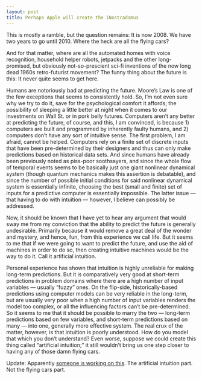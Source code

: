 ```yaml
---
layout: post
title: Perhaps Apple will create the iNostradamus
---
```


This is mostly a ramble, but the question remains: It is now 2008. We have two years to go until 2010. Where the heck are all the flying cars?

And for that matter, where are all the automated homes with voice recognition, household helper robots, jetpacks and the other long-promised, but obviously not-so-prescient sci-fi inventions of the now long dead 1960s retro-futurist movement? The funny thing about the future is this: It never quite seems to get here.

Humans are notoriously bad at predicting the future. Moore’s Law is one of the few exceptions that seems to consistently hold. So, I’m not even sure why we try to do it, save for the psychological comfort it affords; the possibility of sleeping a little better at night when it comes to our investments on Wall St. or in pork belly futures. Computers aren’t any better at predicting the future, of course, and this, I am convinced, is because 1) computers are built and programmed by inherently faulty humans, and 2) computers don’t have any sort of intuitive sense. The first problem, I am afraid, cannot be helped. Computers rely on a finite set of discrete inputs that have been pre-determined by their designers and thus can only make predictions based on historical data sets. And since humans have already been previously noted as piss-poor soothsayers, and since the whole flow of temporal events seems to be basically just one giant nonlinear dynamical system (though quantum mechanics makes this assertion is debatable), and since the number of possible initial conditions for said nonlinear dynamical system is essentially infinite, choosing the best (small and finite) set of inputs for a predictive computer is essentially impossible. The latter issue — that having to do with intuition — however, I believe can possibly be addressed.

Now, it should be known that I have yet to hear any argument that would sway me from my conviction that the ability to predict the future is generally undesirable. Primarily because it would remove a great deal of the wonder and mystery, and hence, fun, from this experience we call life. But it seems to me that if we were going to want to predict the future, and use the aid of machines in order to do so, then creating intuitive machines would be the way to do it. Call it artificial intuition.

Personal experience has shown that intuition is highly unreliable for making long-term predictions. But it is comparatively very good at short-term predictions in problem domains where there are a high number of input variables — usually “fuzzy” ones. On the flip-side, historically-based predictions using computer models can be very reliable in the long-term, but are usually very poor when a high number of input variables renders the model too complex, or all the influencing factors can’t be pre-determined. So it seems to me that it should be possible to marry the two — long-term predictions based on few variables, and short-term predictions based on many — into one, generally more effective system. The real crux of the matter, however, is that intuition is poorly understood. How do you model that which you don’t understand? Even worse, suppose we could create this thing called “artificial intuition;” it still wouldn’t bring us one step closer to having any of those damn flying cars.

Update: Apparently [someone is working on this](http://www.artificial-intuition.com/). The artificial intuition part. Not the flying cars part.

